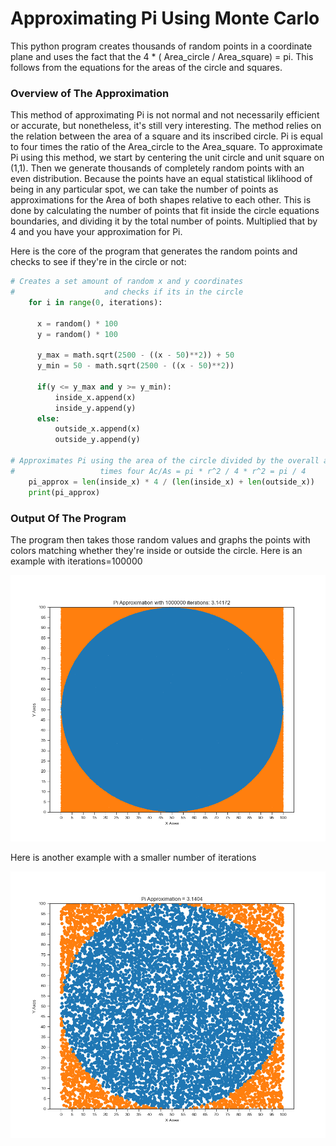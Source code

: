 # Approximating Pi Using Monte Carlo
This python program creates thousands of random points in a coordinate plane and uses the fact that the 4 * ( Area_circle / Area_square) = pi. This follows from the equations for the areas of the circle and squares.

### Overview of The Approximation
This method of approximating Pi is not normal and not necessarily efficient or accurate, but nonetheless, it's still very interesting. The method relies on the relation between the area of a square and its inscribed circle. Pi is equal to four times the ratio of the Area_circle to the Area_square. To approximate Pi using this method, we start by centering the unit circle and unit square on (1,1). Then we generate thousands of completely random points with an even distribution. Because the points have an equal statistical liklihood of being in any particular spot, we can take the number of points as approximations for the Area of both shapes relative to each other. This is done by calculating the number of points that fit inside the circle equations boundaries, and dividing it by the total number of points. Multiplied that by 4 and you have your approximation for Pi.

Here is the core of the program that generates the random points and checks to see if they're in the circle or not:

```python
# Creates a set amount of random x and y coordinates 
#                    and checks if its in the circle
    for i in range(0, iterations):
    
      x = random() * 100
      y = random() * 100

      y_max = math.sqrt(2500 - ((x - 50)**2)) + 50
      y_min = 50 - math.sqrt(2500 - ((x - 50)**2))

      if(y <= y_max and y >= y_min):
          inside_x.append(x)
          inside_y.append(y)
      else:
          outside_x.append(x)
          outside_y.append(y)
          
# Approximates Pi using the area of the circle divided by the overall area of the square 
#                   times four Ac/As = pi * r^2 / 4 * r^2 = pi / 4
    pi_approx = len(inside_x) * 4 / (len(inside_x) + len(outside_x))
    print(pi_approx)
```
### Output Of The Program

The program then takes those random values and graphs the points with colors matching whether they're inside or outside the circle. Here is an example with iterations=100000

![Graph of The Approximation](/Figure_2.png)


Here is another example with a smaller number of iterations


![Another Graph of The Approximation](/Figure_1.png)
